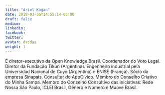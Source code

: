 ```yaml
---
title: "Ariel Kogan"
date: 2018-03-06T14:55:14-03:00
draft: false
medium:
linkedin:
facebook:
twitter:
avatar: dasdas
weight: 1
---
```


É diretor-executivo da Open Knowledge Brasil. Coordenador do Voto Legal. Diretor da Fundação Tikun (Argentina). Engenheiro industrial pela Universidad Nacional de Cuyo (Argentina) e ENISE (França). Sócio da empresa Sinapsis. Consultor do AppCívico. Membro do Conselho Criativo do Minha Sampa. Membro do Conselho Consultivo das iniciativas: Rede Nossa São Paulo, ICLEI Brasil, Gênero e Número e Muove Brasil.
